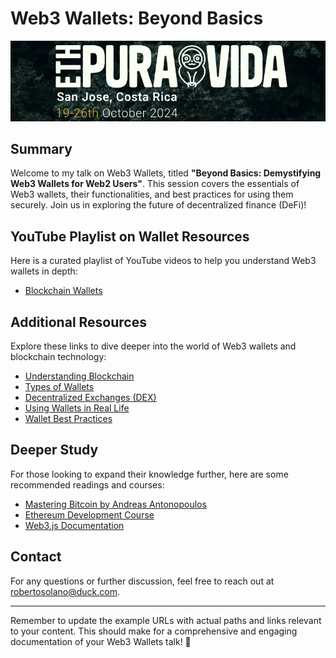 # Web3 Wallets: Beyond Basics

![Event Logo](./Logos/event-logo.png)

## Summary

Welcome to my talk on Web3 Wallets, titled **"Beyond Basics: Demystifying Web3 Wallets for Web2 Users"**. This session covers the essentials of Web3 wallets, their functionalities, and best practices for using them securely. Join us in exploring the future of decentralized finance (DeFi)!

## YouTube Playlist on Wallet Resources

Here is a curated playlist of YouTube videos to help you understand Web3 wallets in depth:
- [Blockchain Wallets](https://youtube.com/playlist?list=PLfqBbgB8zsBGJOSEolVSXh2ZcFEqHRt26&si=GWosfACx-YviDx3d)

## Additional Resources

Explore these links to dive deeper into the world of Web3 wallets and blockchain technology:
- [Understanding Blockchain](https://example.com/blockchain-intro)
- [Types of Wallets](https://example.com/types-of-wallets)
- [Decentralized Exchanges (DEX)](https://example.com/what-is-dex)
- [Using Wallets in Real Life](https://example.com/wallet-use-cases)
- [Wallet Best Practices](https://example.com/wallet-best-practices)

## Deeper Study

For those looking to expand their knowledge further, here are some recommended readings and courses:
- [Mastering Bitcoin by Andreas Antonopoulos](https://example.com/mastering-bitcoin)
- [Ethereum Development Course](https://example.com/ethereum-course)
- [Web3.js Documentation](https://web3js.readthedocs.io/)

## Contact

For any questions or further discussion, feel free to reach out at [robertosolano@duck.com](mailto:robertosolano@duck.com).

---

Remember to update the example URLs with actual paths and links relevant to your content. This should make for a comprehensive and engaging documentation of your Web3 Wallets talk! 🚀


